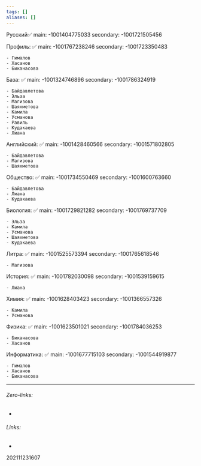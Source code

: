 ```yaml
---
tags: []
aliases: []
---
```

Русский✅
main: -1001404775033
secondary: -1001721505456


Профиль: ✅
main: -1001767238246
secondary: -1001723350483

	- Гималов
	- Хасанов
	- Биканасова
	
База: ✅
main: -1001324746896
secondary: -1001786324919

	- Байдавлетова
	- Эльза
	- Магизова
	- Шаяхметова
	- Камила
	- Усманова
	- Равиль
	- Кудакаева
	- Лиана

Английский: ✅
main: -1001428460566
secondary: -1001571802805

	- Байдавлетова
	- Магизова
	- Шаяхметова
	
Общество: ✅
main: -1001734550469
secondary: -1001600763660

	- Байдавлетова
	- Лиана
	- Кудакаева
	
Биология: ✅
main: -1001729821282
secondary: -1001769737709

	- Эльза
	- Камила
	- Усманова
	- Шаяхметова
	- Кудакаева

Литра: ✅
main: -1001525573394
secondary:  -1001765618546

	- Магизова
	
История:  ✅
main: -1001782030098
secondary:  -1001539159615

	- Лиана
	
Химия: ✅
main: -1001628403423
secondary: -1001366557326

	- Камила
	- Усманова
	
Физика:  ✅
main: -1001623501021
secondary: -1001784036253

	- Биканасова
	- Хасанов
	
Информатика: ✅
main: -1001677715103
secondary: -1001544919877

	- Гималов
	- Хасанов
	- Биканасова

___
###### Zero-links:
-
###### Links:
-

202111231607